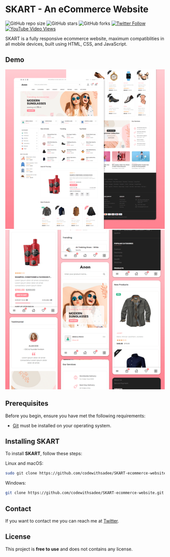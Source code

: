 # SKART - An eCommerce Website

![GitHub repo size](https://img.shields.io/github/repo-size/codewithsadee/SKART-ecommerce-website)
![GitHub stars](https://img.shields.io/github/stars/codewithsadee/SKART-ecommerce-website?style=social)
![GitHub forks](https://img.shields.io/github/forks/codewithsadee/SKART-ecommerce-website?style=social)
[![Twitter Follow](https://img.shields.io/twitter/follow/codewithsadee_?style=social)](https://twitter.com/intent/follow?screen_name=codewithsadee_)
[![YouTube Video Views](https://img.shields.io/youtube/views/3l8Lob4ysI0?style=social)](https://youtu.be/3l8Lob4ysI0)

SKART is a fully responsive ecommerce website, maximum compatiblities in all mobile devices, built using HTML, CSS, and JavaScript.

## Demo

![SKART Desktop Demo](./website-demo-image/desktop.png "Desktop Demo")
![SKART Mobile Demo](./website-demo-image/mobile.png "Mobile Demo")

## Prerequisites

Before you begin, ensure you have met the following requirements:

* [Git](https://git-scm.com/downloads "Download Git") must be installed on your operating system.

## Installing SKART

To install **SKART**, follow these steps:

Linux and macOS:

```bash
sudo git clone https://github.com/codewithsadee/SKART-ecommerce-website.git
```

Windows:

```bash
git clone https://github.com/codewithsadee/SKART-ecommerce-website.git
```

## Contact

If you want to contact me you can reach me at [Twitter](https://www.twitter.com/codewithsadee).

## License

This project is **free to use** and does not contains any license.
